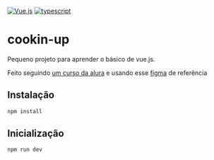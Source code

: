 
[![Vue.js](https://img.shields.io/badge/Vue.js-4FC08D?style=for-the-badge&logo=vue.js&logoColor=white)](https://vuejs.org)
[![typescript](https://img.shields.io/badge/typescript-3178C6?style=for-the-badge&logo=typescript&logoColor=white)](https://www.typescriptlang.org)


# cookin-up

Pequeno projeto para aprender o básico de vue.js.

Feito seguindo [um curso da alura](https://cursos.alura.com.br/course/vue-3-componentes-diretivas-reatividade-framework) e usando esse [figma](https://www.figma.com/community/file/1419110575525502403) de referência

## Instalação

```sh
npm install
```

## Inicialização

```sh
npm run dev
```